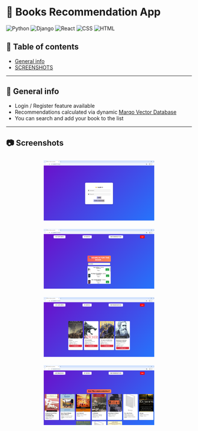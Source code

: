 ﻿# 📖 Books Recommendation App

![Python](https://img.shields.io/badge/Python-3.11-blue?style=for-the-badge&logo=python)
![Django](https://img.shields.io/badge/Django-4.2-green?style=for-the-badge&logo=django)
![React](https://img.shields.io/badge/React-19.0.0-blue?style=for-the-badge&logo=react)
![CSS](https://img.shields.io/badge/css-3?style=for-the-badge&logo=CSS)
![HTML](https://img.shields.io/badge/html-3?style=for-the-badge&logo=HTML)

## 📝 **Table of contents**
* [General info](#-general-info)
* [SCREENSHOTS](#-screenshots)
---
## 🚀 **General info**
- Login / Register feature available
- Recommendations calculated via dynamic [Marqo Vector Database](https://www.marqo.ai/)
- You can search and add your book to the list

---
## 📷 **Screenshots**
<p align="center">
  <img src="screenshots/s1.png"  width="300" style="margin: 10px;">
  <img src="screenshots/s2.png"  width="300" style="margin: 10px;">
  <img src="screenshots/s3.png"  width="300" style="margin: 10px;">
<img src="screenshots/s4.png"  width="300" style="margin: 10px;">
</p>